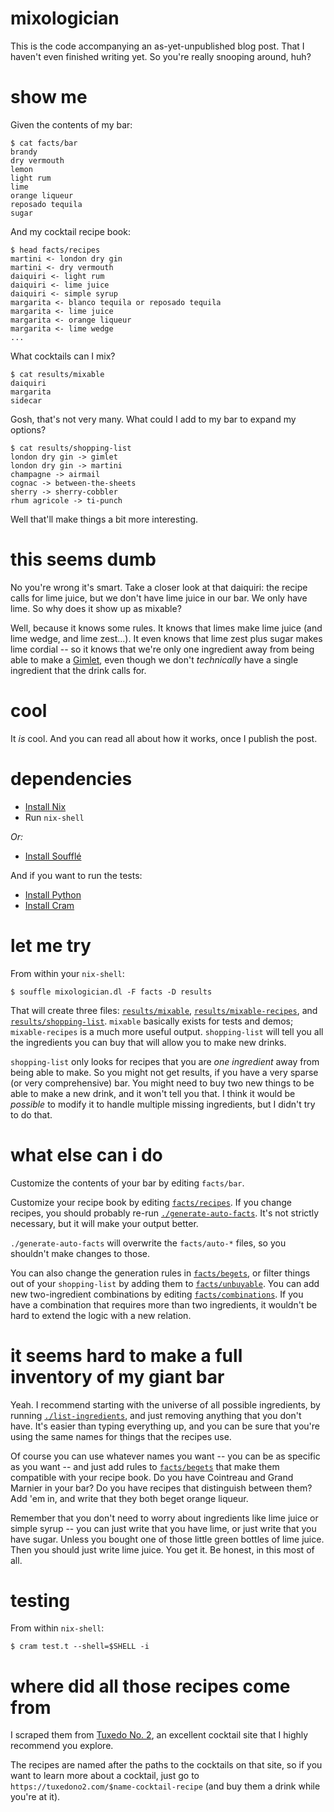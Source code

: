 # mixologician

This is the code accompanying an as-yet-unpublished blog post. That I haven't even finished writing yet. So you're really snooping around, huh?

# show me

Given the contents of my bar:

```shell-session
$ cat facts/bar
brandy
dry vermouth
lemon
light rum
lime
orange liqueur
reposado tequila
sugar
```

And my cocktail recipe book:

```shell-session
$ head facts/recipes
martini <- london dry gin
martini <- dry vermouth
daiquiri <- light rum
daiquiri <- lime juice
daiquiri <- simple syrup
margarita <- blanco tequila or reposado tequila
margarita <- lime juice
margarita <- orange liqueur
margarita <- lime wedge
...
```

What cocktails can I mix?

```shell-session
$ cat results/mixable
daiquiri
margarita
sidecar
```

Gosh, that's not very many. What could I add to my bar to expand my options?

```shell-session
$ cat results/shopping-list
london dry gin -> gimlet
london dry gin -> martini
champagne -> airmail
cognac -> between-the-sheets
sherry -> sherry-cobbler
rhum agricole -> ti-punch
```

Well that'll make things a bit more interesting.

# this seems dumb

No you're wrong it's smart. Take a closer look at that daiquiri: the recipe calls for lime juice, but we don't have lime juice in our bar. We only have lime. So why does it show up as mixable?

Well, because it knows some rules. It knows that limes make lime juice (and lime wedge, and lime zest...). It even knows that lime zest plus sugar makes lime cordial -- so it knows that we're only one ingredient away from being able to make a [Gimlet](https://www.tuxedono2.com/gimlet-cocktail-recipe), even though we don't *technically* have a single ingredient that the drink calls for.

# cool

It *is* cool. And you can read all about how it works, once I publish the post.

# dependencies

- [Install Nix](https://nixos.org/guides/install-nix.html)
- Run `nix-shell`

*Or:*

- [Install Soufflé](https://souffle-lang.github.io/install)

And if you want to run the tests:

- [Install Python](https://www.python.org/downloads/)
- [Install Cram](https://pypi.org/project/cram/)

# let me try

From within your `nix-shell`:

    $ souffle mixologician.dl -F facts -D results

That will create three files: [`results/mixable`](results/mixable), [`results/mixable-recipes`](results/mixable-recipes), and [`results/shopping-list`](results-shopping-list). `mixable` basically exists for tests and demos; `mixable-recipes` is a much more useful output. `shopping-list` will tell you all the ingredients you can buy that will allow you to make new drinks.

`shopping-list` only looks for recipes that you are *one ingredient* away from being able to make. So you might not get results, if you have a very sparse (or very comprehensive) bar. You might need to buy two new things to be able to make a new drink, and it won't tell you that. I think it would be *possible* to modify it to handle multiple missing ingredients, but I didn't try to do that.

# what else can i do

Customize the contents of your bar by editing `facts/bar`.

Customize your recipe book by editing [`facts/recipes`](facts/recipes). If you change recipes, you should probably re-run [`./generate-auto-facts`](generate-auto-facts). It's not strictly necessary, but it will make your output better.

`./generate-auto-facts` will overwrite the `facts/auto-*` files, so you shouldn't make changes to those.

You can also change the generation rules in [`facts/begets`](facts/begets), or filter things out of your `shopping-list` by adding them to [`facts/unbuyable`](facts/unbuyable). You can add new two-ingredient combinations by editing [`facts/combinations`](facts/combinations). If you have a combination that requires more than two ingredients, it wouldn't be hard to extend the logic with a new relation.

# it seems hard to make a full inventory of my giant bar

Yeah. I recommend starting with the universe of all possible ingredients, by running [`./list-ingredients`](list-ingredients), and just removing anything that you don't have. It's easier than typing everything up, and you can be sure that you're using the same names for things that the recipes use.

Of course you can use whatever names you want -- you can be as specific as you want -- and just add rules to [`facts/begets`](facts/begets) that make them compatible with your recipe book. Do you have Cointreau and Grand Marnier in your bar? Do you have recipes that distinguish between them? Add 'em in, and write that they both beget orange liqueur.

Remember that you don't need to worry about ingredients like lime juice or simple syrup -- you can just write that you have lime, or just write that you have sugar. Unless you bought one of those little green bottles of lime juice. Then you should just write lime juice. You get it. Be honest, in this most of all.

# testing

From within `nix-shell`:

    $ cram test.t --shell=$SHELL -i

# where did all those recipes come from

I scraped them from [Tuxedo No. 2](https://tuxedono2.com), an excellent cocktail site that I highly recommend you explore.

The recipes are named after the paths to the cocktails on that site, so if you want to learn more about a cocktail, just go to `https://tuxedono2.com/$name-cocktail-recipe` (and buy them a drink while you're at it).
